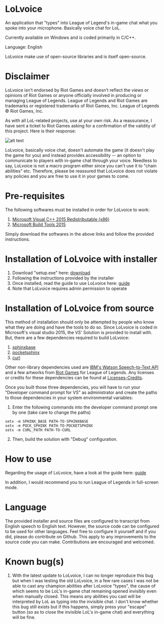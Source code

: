 # LoLvoice
An application that "types" into League of Legend's in-game chat what you spoke into your microphone. Basically voice chat for LoL.

Currently available on Windows and is coded primarily in C/C++.

Language: English

LoLvoice make use of open-source libraries and is itself open-source.

# Disclaimer
LoLvoice isn’t endorsed by Riot Games and doesn’t reflect the views or opinions of Riot Games or anyone officially involved in producing or managing League of Legends. League of Legends and Riot Games are trademarks or registered trademarks of Riot Games, Inc. League of Legends © Riot Games, Inc.

As with all LoL-related projects, use at your own risk. As a reassurance, I have sent a ticket to Riot Games asking for a confirmation of the validity of this project. Here is their response:

![alt text](https://raw.githubusercontent.com/impeccableaslan/LoLvoice/master/riotresponse.PNG)

LoLvoice, basically voice chat, doesn't automate the game (it doesn't play the game for you) and instead provides accessibility -- an option to communicate to players with in-game chat through your voice. Needless to say, LoLvoice is not a macro program either since you can't use it to "chain abilities" etc. Therefore, please be reassured that LoLvoice does not violate any policies and you are free to use it in your games to come.

# Pre-requisites
The following softwares must be installed in order for LoLvoice to work:
1. [Microsoft Visual C++ 2015 Redistributable (x86)](https://www.microsoft.com/en-us/download/details.aspx?id=52685)
2. [Microsoft Build Tools 2015](https://www.microsoft.com/en-hk/download/details.aspx?id=48159)

Simply download the softwares in the above links and follow the provided instructions.

# Installation of LoLvoice with installer
1. Download "setup.exe" here: [download](https://github.com/impeccableaslan/LoLvoice/releases)
2. Following the instructions provided by the installer
3. Once installed, read the guide to use LoLvoice here: [guide](https://github.com/impeccableaslan/LoLvoice/blob/master/guide.md)
4. Note that LoLvoice requires admin permission to operate

# Installation of LoLvoice from source
This method of installation should only be attempted by people who know what they are doing and have the tools to do so. Since LoLvoice is coded in Microsoft's visual studio 2015, the VS' Solution is provided to install with. But, there are a few dependencies required to build LoLvoice:
1. [sphinxbase](https://github.com/cmusphinx/sphinxbase)
2. [pocketsphinx](https://github.com/cmusphinx/pocketsphinx)
3. [curl](https://github.com/curl/curl)

Other non-library dependencies used are [IBM's Watson Speech-to-Text API](https://www.ibm.com/watson/services/speech-to-text/) and a few artworks from [Riot Games](https://www.riotgames.com/en) for League of Legends. Any licenses or credits for these dependencies can be found at [Licenses-Credits](https://github.com/impeccableaslan/LoLvoice/tree/master/Licenses-Credits).

Once you built those three dependencies, you will have to run your "Developer command prompt for VS" as administrator and create the paths to those dependencies in your system environmental variables:
1. Enter the following commands into the developer command prompt one by one (take care to change the paths)
```
setx -m SPHINX_BASE PATH-TO-SPHINXBASE
setx -m POCK_SPHINX PATH-TO-POCKETSPHINX
setx -m CURL_PATH PATH-TO-CURL
```
2. Then, build the solution with "Debug" configuration.

# How to use
Regarding the usage of LoLvoice, have a look at the guide here: [guide](https://github.com/impeccableaslan/LoLvoice/blob/master/guide.md)

In addition, I would recommend you to run League of Legends in full-screen mode.

# Language
The provided installer and source files are configured to transcript from English speech to English text. However, the source code can be configured to be used for other languages. Feel free to configure it yourself and if you did, please do contribute on Github. This apply to any improvements to the source code you can make. Contributions are encouraged and welcomed.

# Known bug(s)
1. With the latest update to LoLvoice, I can no longer reproduce this bug but when I was testing the old LoLvoice, in a few rare cases  I was not be able to cast any champion abilities after LoLvoice "types", the cause of which seems to be LoL's in-game chat remaining opened invisibly even when manually closed. This means any abilities you cast will be interpreted by LoL as typing into the invisible chat. I don't know whether this bug still exists but if this happens, simply press your "escape" button (so as to close the invisible LoL's in-game chat) and everything will be fine.
